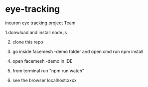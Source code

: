 # eye-tracking
ineuron eye tracking project Team 

1.donwload and install node.js 

2. clone this repo


3. go inside facemesh -demo  folder and open cmd run npm install



4. open facemesh -demo in IDE


5. from terminal run "npm run watch" 

6. see the browser localhost:xxxx 



